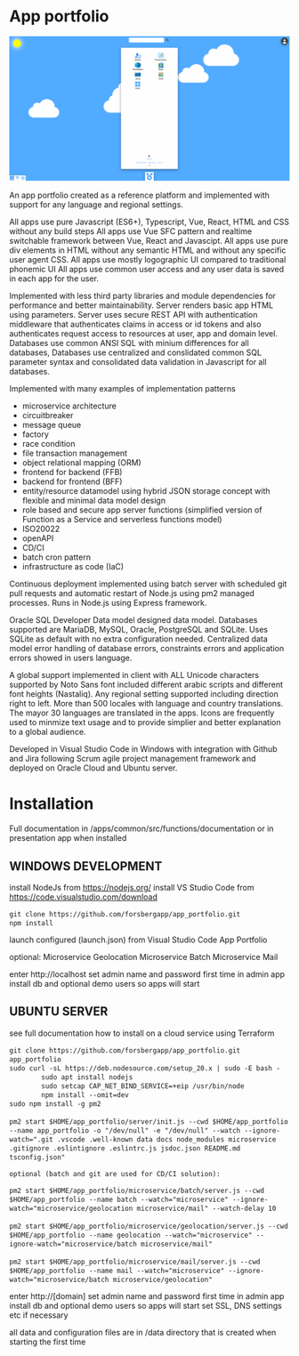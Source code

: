 # App portfolio

![App Portfolio](apps/common/public/documents/screenshot_app2.webp)

An app portfolio created as a reference platform and implemented with support for any language and regional settings.
	
All apps use pure Javascript (ES6+), Typescript, Vue, React, HTML and CSS without any build steps
All apps use Vue SFC pattern and realtime switchable framework between Vue, React and Javascipt.
All apps use pure div elements in HTML without any semantic HTML and without any specific user agent CSS.
All apps use mostly logographic UI compared to traditional phonemic UI
All apps use common user access and any user data is saved in each app for the user.

Implemented with less third party libraries and module dependencies for performance and better maintainability.
Server renders basic app HTML using parameters.
Server uses secure REST API with authentication middleware that authenticates claims in access or id tokens and 
also authenticates request access to resources at user, app and domain level.
Databases use common ANSI SQL with minium differences for all databases, 
Databases use centralized and conslidated common SQL parameter syntax and consolidated data validation in Javascript 
for all databases.

Implemented with many examples of implementation patterns 
- microservice architecture
- circuitbreaker
- message queue
- factory
- race condition
- file transaction management
- object relational mapping (ORM)
- frontend for backend (FFB)
- backend for frontend (BFF)
- entity/resource datamodel using hybrid JSON storage concept with flexible and minimal data model design
- role based and secure app server functions (simplified version of Function as a Service and serverless functions model)
- ISO20022
- openAPI
- CD/CI
- batch cron pattern
- infrastructure as code (IaC)

Continuous deployment implemented using batch server with scheduled git pull requests and automatic restart 
of Node.js using pm2 managed processes.
Runs in Node.js using Express framework.
	
Oracle SQL Developer Data model designed data model.
Databases supported are MariaDB, MySQL, Oracle, PostgreSQL and SQLite. Uses SQLite as default with no extra configuration needed.
Centralized data model error handling of database errors, constraints errors and application errors showed in users language.

A global support implemented in client with ALL Unicode characters supported by Noto Sans font
included different arabic scripts and different font heights (Nastaliq).
Any regional setting supported including direction right to left. More than 500 locales with language and
country translations. The mayor 30 languages are translated in the apps. Icons are frequently used 
to minmize text usage and to provide simplier and better explanation to a global audience.

Developed in Visual Studio Code in Windows with integration with Github and Jira following 
Scrum agile project management framework and deployed on Oracle Cloud and Ubuntu server.

# Installation

Full documentation in /apps/common/src/functions/documentation or in presentation app when installed

## WINDOWS DEVELOPMENT

install NodeJs from https://nodejs.org/
install VS Studio Code from https://code.visualstudio.com/download
```
git clone https://github.com/forsbergapp/app_portfolio.git
npm install
``` 
launch configured (launch.json) from Visual Studio Code
App Portfolio

optional:
Microservice Geolocation
Microservice Batch
Microservice Mail

enter http://localhost 
set admin name and password first time in admin app
install db and optional demo users so apps will start
		
	
## UBUNTU SERVER

see full documentation how to install on a cloud service using Terraform

```
git clone https://github.com/forsbergapp/app_portfolio.git app_portfolio
sudo curl -sL https://deb.nodesource.com/setup_20.x | sudo -E bash -
	    sudo apt install nodejs
        sudo setcap CAP_NET_BIND_SERVICE=+eip /usr/bin/node
        npm install --omit=dev
sudo npm install -g pm2

pm2 start $HOME/app_portfolio/server/init.js --cwd $HOME/app_portfolio --name app_portfolio -o "/dev/null" -e "/dev/null" --watch --ignore-watch=".git .vscode .well-known data docs node_modules microservice .gitignore .eslintignore .eslintrc.js jsdoc.json README.md tsconfig.json"

```
	optional (batch and git are used for CD/CI solution):
```	
pm2 start $HOME/app_portfolio/microservice/batch/server.js --cwd $HOME/app_portfolio --name batch --watch="microservice" --ignore-watch="microservice/geolocation microservice/mail" --watch-delay 10

pm2 start $HOME/app_portfolio/microservice/geolocation/server.js --cwd $HOME/app_portfolio --name geolocation --watch="microservice" --ignore-watch="microservice/batch microservice/mail"

pm2 start $HOME/app_portfolio/microservice/mail/server.js --cwd $HOME/app_portfolio --name mail --watch="microservice" --ignore-watch="microservice/batch microservice/geolocation"
```

enter http://[domain]
set admin name and password first time in admin app
install db and optional demo users so apps will start
set SSL, DNS settings etc if necessary

all data and configuration files are in /data directory that is created when starting the first time